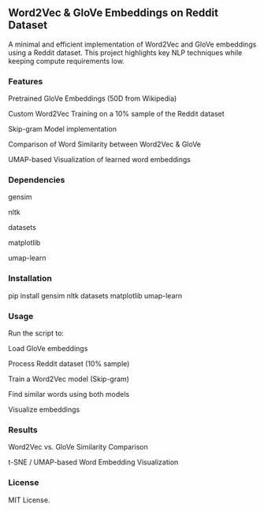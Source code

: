 ## Word2Vec & GloVe Embeddings on Reddit Dataset

A minimal and efficient implementation of Word2Vec and GloVe embeddings using a Reddit dataset. This project highlights key NLP techniques while keeping compute requirements low.

### Features

Pretrained GloVe Embeddings (50D from Wikipedia)

Custom Word2Vec Training on a 10% sample of the Reddit dataset

Skip-gram Model implementation

Comparison of Word Similarity between Word2Vec & GloVe

UMAP-based Visualization of learned word embeddings

### Dependencies

gensim

nltk

datasets

matplotlib

umap-learn

### Installation

pip install gensim nltk datasets matplotlib umap-learn

### Usage

Run the script to:

Load GloVe embeddings

Process Reddit dataset (10% sample)

Train a Word2Vec model (Skip-gram)

Find similar words using both models

Visualize embeddings

### Results

Word2Vec vs. GloVe Similarity Comparison

t-SNE / UMAP-based Word Embedding Visualization

### License

MIT License.
